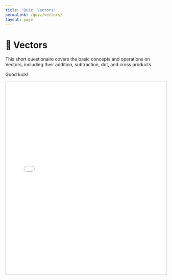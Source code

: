 ```yaml
---
title: "Quiz: Vectors"
permalink: /quiz/vectors/
layout: page
---
```


# 🎯 Vectors

This short questionaire covers the basic concepts and operations on Vectors, including their addition, subtraction, dot, and cross products.

Good luck!

<iframe src="/quizzes/quiz.html?chapter=vectors" width="100%" height="600" frameborder="0" style="border:1px solid #ccc;"></iframe>

